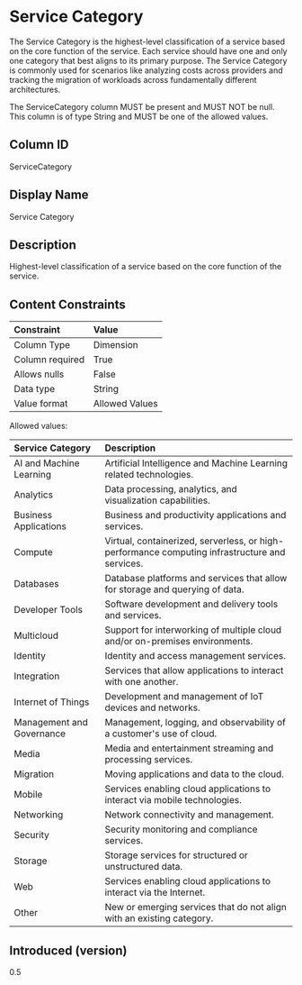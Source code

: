 # Service Category

The Service Category is the highest-level classification of a service based on the core function of the service. Each service should have one and only one category that best aligns to its primary purpose. The Service Category is commonly used for scenarios like analyzing costs across providers and tracking the migration of workloads across fundamentally different architectures.

The ServiceCategory column MUST be present and MUST NOT be null. This column is of type String and MUST be one of the allowed values.

## Column ID

ServiceCategory

## Display Name

Service Category

## Description

Highest-level classification of a service based on the core function of the service.

## Content Constraints

| Constraint      | Value          |
| :-------------- | :------------- |
| Column Type     | Dimension      |
| Column required | True           |
| Allows nulls    | False          |
| Data type       | String         |
| Value format    | Allowed Values |

Allowed values:

| Service Category          | Description                                                                                    |
| :------------------------ | :--------------------------------------------------------------------------------------------- |
| AI and Machine Learning   | Artificial Intelligence and Machine Learning related technologies.                             |
| Analytics                 | Data processing, analytics, and visualization capabilities.                                    |
| Business Applications     | Business and productivity applications and services.                                           |
| Compute                   | Virtual, containerized, serverless, or high-performance computing infrastructure and services. |
| Databases                 | Database platforms and services that allow for storage and querying of data.                   |
| Developer Tools           | Software development and delivery tools and services.                                          |
| Multicloud                | Support for interworking of multiple cloud and/or on-premises environments.                    |
| Identity                  | Identity and access management services.                                                       |
| Integration               | Services that allow applications to interact with one another.                                 |
| Internet of Things        | Development and management of IoT devices and networks.                                        |
| Management and Governance | Management, logging, and observability of a customer's use of cloud.                           |
| Media                     | Media and entertainment streaming and processing services.                                     |
| Migration                 | Moving applications and data to the cloud.                                                     |
| Mobile                    | Services enabling cloud applications to interact via mobile technologies.                      |
| Networking                | Network connectivity and management.                                                           |
| Security                  | Security monitoring and compliance services.                                                   |
| Storage                   | Storage services for structured or unstructured data.                                          |
| Web                       | Services enabling cloud applications to interact via the Internet.                             |
| Other                     | New or emerging services that do not align with an existing category.                          |

## Introduced (version)

0.5

